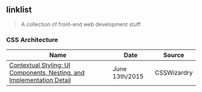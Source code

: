 ## linklist
> A collection of front-end web development stuff


### CSS Architecture

Name | Date | Source
--- | --- | ---
[Contextual Styling: UI Components, Nesting, and Implementation Detail](http://csswizardry.com/2015/06/contextual-styling-ui-components-nesting-and-implementation-detail/) | June 13th/2015 | CSSWizardry




